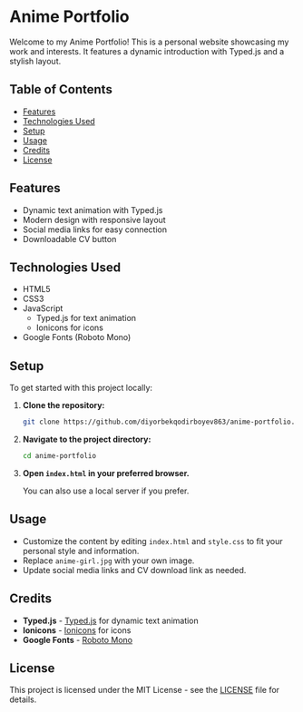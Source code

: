 # Anime Portfolio

Welcome to my Anime Portfolio! This is a personal website showcasing my work and interests. It features a dynamic introduction with Typed.js and a stylish layout.

## Table of Contents

- [Features](#features)
- [Technologies Used](#technologies-used)
- [Setup](#setup)
- [Usage](#usage)
- [Credits](#credits)
- [License](#license)

## Features

- Dynamic text animation with Typed.js
- Modern design with responsive layout
- Social media links for easy connection
- Downloadable CV button

## Technologies Used

- HTML5
- CSS3
- JavaScript
  - Typed.js for text animation
  - Ionicons for icons
- Google Fonts (Roboto Mono)

## Setup

To get started with this project locally:

1. **Clone the repository:**

    ```bash
    git clone https://github.com/diyorbekqodirboyev863/anime-portfolio.git
    ```

2. **Navigate to the project directory:**

    ```bash
    cd anime-portfolio
    ```

3. **Open `index.html` in your preferred browser.**

    You can also use a local server if you prefer.

## Usage

- Customize the content by editing `index.html` and `style.css` to fit your personal style and information.
- Replace `anime-girl.jpg` with your own image.
- Update social media links and CV download link as needed.

## Credits

- **Typed.js** - [Typed.js](https://github.com/mattboldt/typed.js) for dynamic text animation
- **Ionicons** - [Ionicons](https://ionicons.com/) for icons
- **Google Fonts** - [Roboto Mono](https://fonts.google.com/specimen/Roboto+Mono)

## License

This project is licensed under the MIT License - see the [LICENSE](LICENSE) file for details.

